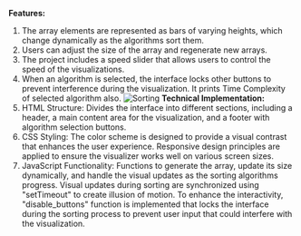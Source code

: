 **Features:**
 1. The array elements are represented as bars of varying heights, which change dynamically as the algorithms sort them.
 2. Users can adjust the size of the array and regenerate new arrays.
 3. The project includes a speed slider that allows users to control the speed of the visualizations.
 4. When an algorithm is selected, the interface locks other buttons to prevent interference during the visualization. It prints Time Complexity of selected algorithm also.
![Sorting](https://github.com/user-attachments/assets/cf56a989-b35a-47c8-b6bb-ca901f84e7ec)
**Technical Implementation:**
 1. HTML Structure: Divides the interface into different sections, including a header, a main content area for the visualization, and a footer with algorithm selection buttons.
 2. CSS Styling: The color scheme is designed to provide a visual contrast that enhances the user experience. Responsive design principles are applied to ensure the visualizer works well on various screen sizes.
 3. JavaScript Functionality: Functions to generate the array, update its size dynamically, and handle the visual updates as the sorting algorithms progress. Visual updates during sorting are synchronized using 
 "setTimeout" to create illusion of motion. To enhance the interactivity, "disable_buttons" function is implemented that locks the interface during the sorting process to prevent user input that could interfere 
 with the visualization.
